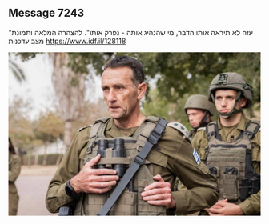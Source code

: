## Message 7243

"עזה לא תיראה אותו הדבר, מי שהנהיג אותה - נפרק אותו". להצהרה המלאה ותמונת מצב עדכנית
https://www.idf.il/128118

![Photo](7243/7243_photo.jpg)
